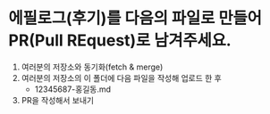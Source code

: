 # 에필로그(후기)를 다음의 파일로 만들어 PR(Pull REquest)로 남겨주세요. 
1. 여러분의 저장소와 동기화(fetch & merge)
2. 여러분의 저장소의 이 폴더에 다음 파일을 작성해 업로드 한 후 
   - 12345687-홍길동.md
4. PR을 작성해서 보내기
